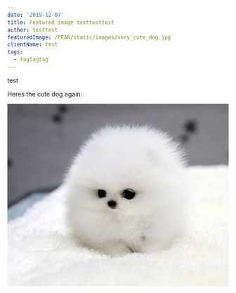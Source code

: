 ```yaml
---
date: '2019-12-07'
title: Featured image testtesttest
author: testtest
featuredImage: /PEAR/static/images/very_cute_dog.jpg
clientName: test
tags:
  - tagtagtag
---
```

test

Heres the cute dog again:

![Wow thats a cute dog.](/PEAR/static/images/very_cute_dog.jpg "Image of cute dog")
